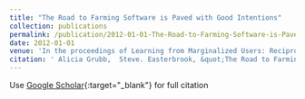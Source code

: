 ```yaml
---
title: "The Road to Farming Software is Paved with Good Intentions"
collection: publications
permalink: /publication/2012-01-01-The-Road-to-Farming-Software-is-Paved-with-Good-Intentions
date: 2012-01-01
venue: 'In the proceedings of Learning from Marginalized Users: Reciprocity in HCI4D normalfont (bf HCI4D)'
citation: ' Alicia Grubb,  Steve. Easterbrook, &quot;The Road to Farming Software is Paved with Good Intentions.&quot; In the proceedings of Learning from Marginalized Users: Reciprocity in HCI4D normalfont (bf HCI4D), 2012.'
---
```

Use [Google Scholar](https://scholar.google.com/scholar?q=The+Road+to+Farming+Software+is+Paved+with+Good+Intentions){:target="_blank"} for full citation
